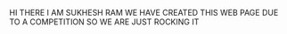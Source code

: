 HI THERE I AM SUKHESH RAM 
WE HAVE CREATED THIS WEB PAGE DUE TO A COMPETITION
SO WE ARE JUST ROCKING IT

